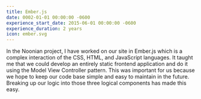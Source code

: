 ```yaml
---
title: Ember.js
date: 0002-01-01 00:00:00 -0600
experience_start_date: 2015-06-01 00:00:00 -0600
experience_duration: 2 years
icon: ember.svg
---
```

In the Noonian project, I have worked on our site in Ember.js which is a complex interaction of the CSS, HTML, and JavaScript languages. It taught me that we could develop an entirely static frontend application and do it using the Model View Controller pattern. This was important for us because we hope to keep our code base simple and easy to maintain in the future. Breaking up our logic into those three logical components has made this easy.
